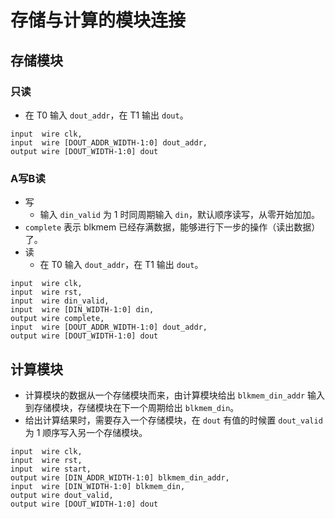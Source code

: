 # 存储与计算的模块连接

## 存储模块

### 只读

- 在 T0 输入 `dout_addr`，在 T1 输出 `dout`。

```
input  wire clk,
input  wire [DOUT_ADDR_WIDTH-1:0] dout_addr,
output wire [DOUT_WIDTH-1:0] dout
```

### A写B读

- 写
    - 输入 `din_valid` 为 1 时同周期输入 `din`，默认顺序读写，从零开始加加。
- `complete` 表示 blkmem 已经存满数据，能够进行下一步的操作（读出数据）了。
- 读
    - 在 T0 输入 `dout_addr`，在 T1 输出 `dout`。

```
input  wire clk,
input  wire rst,
input  wire din_valid,
input  wire [DIN_WIDTH-1:0] din,
output wire complete,
input  wire [DOUT_ADDR_WIDTH-1:0] dout_addr,
output wire [DOUT_WIDTH-1:0] dout
```

## 计算模块

- 计算模块的数据从一个存储模块而来，由计算模块给出 `blkmem_din_addr` 输入到存储模块，存储模块在下一个周期给出 `blkmem_din`。
- 给出计算结果时，需要存入一个存储模块，在 `dout` 有值的时候置 `dout_valid` 为 1 顺序写入另一个存储模块。

```
input  wire clk,
input  wire rst,
input  wire start,
output wire [DIN_ADDR_WIDTH-1:0] blkmem_din_addr,
input  wire [DIN_WIDTH-1:0] blkmem_din,
output wire dout_valid,
output wire [DOUT_WIDTH-1:0] dout
```
